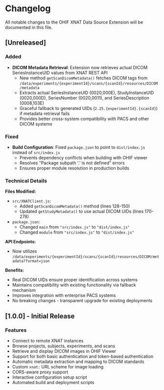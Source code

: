 # Changelog

All notable changes to the OHIF XNAT Data Source Extension will be documented in this file.

## [Unreleased]

### Added
- **DICOM Metadata Retrieval**: Extension now retrieves actual DICOM SeriesInstanceUID values from XNAT REST API
  - New method `getScanDicomMetadata()` fetches DICOM tags from `/data/experiments/{experimentId}/scans/{scanId}/resources/DICOM/metadata`
  - Extracts actual SeriesInstanceUID (0020,000E), StudyInstanceUID (0020,000D), SeriesNumber (0020,0011), and SeriesDescription (0008,103E)
  - Graceful fallback to generated UIDs (`2.25.{experimentId}.{scanId}`) if metadata retrieval fails
  - Provides better cross-system compatibility with PACS and other DICOM systems

### Fixed
- **Build Configuration**: Fixed `package.json` to point to `dist/index.js` instead of `src/index.js`
  - Prevents dependency conflicts when building with OHIF viewer
  - Resolves "Package subpath '.' is not defined" errors
  - Ensures proper module resolution in production builds

### Technical Details

**Files Modified:**
- `src/XNATClient.js`:
  - Added `getScanDicomMetadata()` method (lines 128-150)
  - Updated `getStudyMetadata()` to use actual DICOM UIDs (lines 170-278)
- `package.json`:
  - Changed `main` from `"src/index.js"` to `"dist/index.js"`
  - Changed `module` from `"src/index.js"` to `"dist/index.js"`

**API Endpoints:**
- Now utilizes `/data/experiments/{experimentId}/scans/{scanId}/resources/DICOM/metadata?format=json`

**Benefits:**
- Real DICOM UIDs ensure proper identification across systems
- Maintains compatibility with existing functionality via fallback mechanism
- Improves integration with enterprise PACS systems
- No breaking changes - transparent upgrade for existing deployments

## [1.0.0] - Initial Release

### Features
- Connect to remote XNAT instances
- Browse projects, subjects, experiments, and scans
- Retrieve and display DICOM images in OHIF Viewer
- Support for both basic authentication and token-based authentication
- Automatic metadata extraction and mapping to DICOM standards
- Custom `xnat:` URL scheme for image loading
- CORS-aware proxy support
- Interactive configuration setup script
- Automated build and deployment scripts
